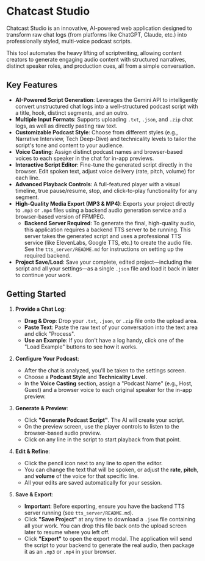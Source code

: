 # Chatcast Studio

Chatcast Studio is an innovative, AI-powered web application designed to transform raw chat logs (from platforms like ChatGPT, Claude, etc.) into professionally styled, multi-voice podcast scripts.

This tool automates the heavy lifting of scriptwriting, allowing content creators to generate engaging audio content with structured narratives, distinct speaker roles, and production cues, all from a simple conversation.

## Key Features

- **AI-Powered Script Generation**: Leverages the Gemini API to intelligently convert unstructured chat logs into a well-structured podcast script with a title, hook, distinct segments, and an outro.
- **Multiple Input Formats**: Supports uploading `.txt`, `.json`, and `.zip` chat logs, as well as directly pasting raw text.
- **Customizable Podcast Style**: Choose from different styles (e.g., Narrative Interview, Tech Deep-Dive) and technicality levels to tailor the script's tone and content to your audience.
- **Voice Casting**: Assign distinct podcast names and browser-based voices to each speaker in the chat for in-app previews.
- **Interactive Script Editor**: Fine-tune the generated script directly in the browser. Edit spoken text, adjust voice delivery (rate, pitch, volume) for each line.
- **Advanced Playback Controls**: A full-featured player with a visual timeline, true pause/resume, stop, and click-to-play functionality for any segment.
- **High-Quality Media Export (MP3 & MP4)**: Exports your project directly to `.mp3` or `.mp4` files using a backend audio generation service and a browser-based version of FFMPEG.
  - **Backend Server Required**: To generate the final, high-quality audio, this application requires a backend TTS server to be running. This server takes the generated script and uses a professional TTS service (like ElevenLabs, Google TTS, etc.) to create the audio file. See the `tts_server/README.md` for instructions on setting up the required backend.
- **Project Save/Load**: Save your complete, edited project—including the script and all your settings—as a single `.json` file and load it back in later to continue your work.

## Getting Started

1.  **Provide a Chat Log**:
    *   **Drag & Drop**: Drop your `.txt`, `.json`, or `.zip` file onto the upload area.
    *   **Paste Text**: Paste the raw text of your conversation into the text area and click "Process".
    *   **Use an Example**: If you don't have a log handy, click one of the "Load Example" buttons to see how it works.

2.  **Configure Your Podcast**:
    *   After the chat is analyzed, you'll be taken to the settings screen.
    *   Choose a **Podcast Style** and **Technicality Level**.
    *   In the **Voice Casting** section, assign a "Podcast Name" (e.g., Host, Guest) and a browser voice to each original speaker for the in-app preview.

3.  **Generate & Preview**:
    *   Click **"Generate Podcast Script"**. The AI will create your script.
    *   On the preview screen, use the player controls to listen to the browser-based audio preview.
    *   Click on any line in the script to start playback from that point.

4.  **Edit & Refine**:
    *   Click the pencil icon next to any line to open the editor.
    *   You can change the text that will be spoken, or adjust the **rate**, **pitch**, and **volume** of the voice for that specific line.
    *   All your edits are saved automatically for your session.

5.  **Save & Export**:
    *   **Important**: Before exporting, ensure you have the backend TTS server running (see `tts_server/README.md`).
    *   Click **"Save Project"** at any time to download a `.json` file containing all your work. You can drop this file back onto the upload screen later to resume where you left off.
    *   Click **"Export"** to open the export modal. The application will send the script to your backend to generate the real audio, then package it as an `.mp3` or `.mp4` in your browser.